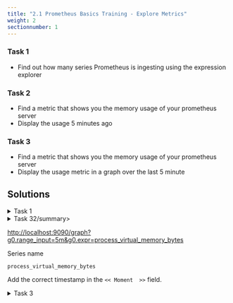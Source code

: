 ```yaml
---
title: "2.1 Prometheus Basics Training - Explore Metrics"
weight: 2
sectionnumber: 1
---
```


### Task 1

* Find out how many series Prometheus is ingesting using the expression explorer

### Task 2

* Find a metric that shows you the memory usage of your prometheus server
* Display the usage 5 minutes ago

### Task 3

* Find a metric that shows you the memory usage of your prometheus server
* Display the usage metric in a graph over the last 5 minute

## Solutions

<details><summary>Task 1</summary>

<http://localhost:9090/graph?g0.range_input=1h&g0.expr=prometheus_tsdb_head_series>

Series name
```
prometheus_tsdb_head_series
```

</details>

<details><summary>Task 32/summary>

<http://localhost:9090/graph?g0.range_input=5m&g0.expr=process_virtual_memory_bytes>

Series name
```
process_virtual_memory_bytes
```

Add the correct timestamp in the `<< Moment  >>` field.

</details>

<details><summary>Task 3</summary>

<http://localhost:9090/graph?g0.range_input=5m&g0.expr=process_virtual_memory_bytes>

Series name
```
process_virtual_memory_bytes
```

Navigate to `graph` and change the timepicker to `5m`

</details>
